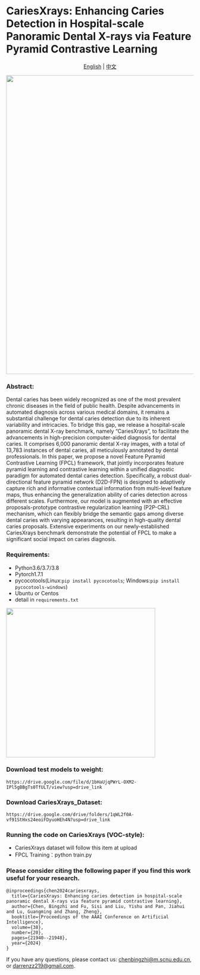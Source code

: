# CariesXrays: Enhancing Caries Detection in Hospital-scale Panoramic Dental X-rays via Feature Pyramid Contrastive Learning

<!-- Language Selector -->
<p align="center">
  <a href="README.md">English</a> | 
  <a href="README_zh.md">中文</a>
</p>

<img src="./FPCL_main.jpg" width="800">


### Abstract:

Dental caries has been widely recognized as one of the most prevalent chronic diseases in the field of public health. Despite advancements in automated diagnosis across various medical domains, it remains a substantial challenge for dental caries detection due to its inherent variability and intricacies. To bridge this gap, we release a hospital-scale panoramic dental X-ray benchmark, namely “CariesXrays”, to facilitate the advancements in high-precision computer-aided diagnosis for dental caries. It comprises 6,000 panoramic dental X-ray images, with a total of 13,783 instances of dental caries, all meticulously annotated by dental professionals. In this paper, we propose a novel Feature Pyramid Contrastive Learning (FPCL) framework, that jointly incorporates feature pyramid learning and contrastive learning within a unified diagnostic paradigm for automated dental caries detection. Specifically, a robust dual-directional feature pyramid network (D2D-FPN) is designed to adaptively capture rich and informative contextual information from multi-level feature maps, thus enhancing the generalization ability of caries detection across different scales. Furthermore, our model is augmented with an effective proposals-prototype contrastive regularization learning (P2P-CRL) mechanism, which can flexibly bridge the semantic gaps among diverse dental caries with varying appearances, resulting in high-quality dental caries proposals. Extensive experiments on our newly-established CariesXrays benchmark demonstrate the potential of FPCL to make a significant social impact on caries diagnosis.

### Requirements:
* Python3.6/3.7/3.8
* Pytorch1.7.1
* pycocotools(Linux:`pip install pycocotools`; Windows:`pip install pycocotools-windows`)
* Ubuntu or Centos
* detail in `requirements.txt`

<img src="./FPCL_subFig.jpg" width="400">


### Download test models to weight:
```
https://drive.google.com/file/d/1bHaUjqPWrL-OXM2-IPl5gBBgTs0TfULT/view?usp=drive_link
```

### Download CariesXrays_Dataset:

```
https://drive.google.com/drive/folders/1qWL2f0A-vf91StHxs24eoiFDyuoHEh4N?usp=drive_link
```

### Running the code on CariesXrays (VOC-style):
* CariesXrays dataset will follow this item at upload
* FPCL Training：python train.py

### Please consider citing the following paper if you find this work useful for your research.

```
@inproceedings{chen2024cariesxrays,
  title={CariesXrays: Enhancing caries detection in hospital-scale panoramic dental X-rays via feature pyramid contrastive learning},
  author={Chen, Bingzhi and Fu, Sisi and Liu, Yishu and Pan, Jiahui and Lu, Guangming and Zhang, Zheng},
  booktitle={Proceedings of the AAAI Conference on Artificial Intelligence},
  volume={38},
  number={20},
  pages={21940--21948},
  year={2024}
}
```
If you have any questions, please contact us: chenbingzhi@m.scnu.edu.cn, or darrenzz219@gmail.com.



